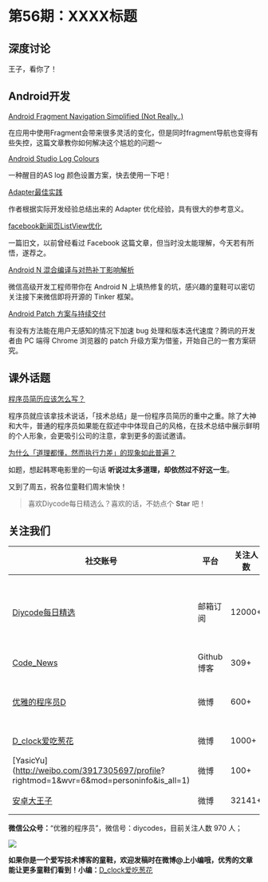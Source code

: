 # 第56期：XXXX标题

## 深度讨论

[]()

王子，看你了！

## Android开发

[Android Fragment Navigation Simplified (Not Really..)](https://medium.com/@sharathpro/android-fragment-navigation-simplified-not-really-a732bd39891e#.i0rjsnpk2)

在应用中使用Fragment会带来很多灵活的变化，但是同时fragment导航也变得有些失控，这篇文章教你如何解决这个尴尬的问题～

[Android Studio Log Colours](https://medium.com/do-androids-dream-of-electric-sheep/android-studio-log-colours-39b9310d9b64#.iiy2c81rz)

一种醒目的AS log 颜色设置方案，快去使用一下吧！

[Adapter最佳实践](https://www.zybuluo.com/shark0017/note/202443)

作者根据实际开发经验总结出来的 Adapter 优化经验，具有很大的参考意义。

[facebook新闻页ListView优化](http://blog.aaapei.com/article/2015/02/facebookxin-wen-ye-listviewyou-hua)

一篇旧文，以前曾经看过 Facebook 这篇文章，但当时没太能理解，今天若有所悟，遂荐之。

[Android N 混合编译与对热补丁影响解析](http://mp.weixin.qq.com/s?__biz=MzAwNDY1ODY2OQ==&mid=2649286341&idx=1&sn=054d595af6e824cbe4edd79427fc2706&scene=1&srcid=0804iqMzl0Buak3pTqUWjZcD#rd)

微信高级开发工程师带你在 Android N 上填热修复的坑，感兴趣的童鞋可以密切关注接下来微信即将开源的 Tinker 框架。

[Android Patch 方案与持续交付](http://mp.weixin.qq.com/s?__biz=MzA3NTYzODYzMg==&mid=2653577579&idx=1&sn=a9396f8e429ee999cd5ee69dbdcc65f5&scene=1&srcid=0804h8uir1X7DqpcUo69sFmP#wechat_redirect)

有没有方法能在用户无感知的情况下加速 bug 处理和版本迭代速度？腾讯的开发者由 PC 端得 Chrome 浏览器的 patch 升级方案为借鉴，开始自己的一套方案研究。

## 课外话题

[程序员简历应该怎么写？](https://www.zhihu.com/question/25002833)

程序员就应该拿技术说话，「技术总结」是一份程序员简历的重中之重。除了大神和大牛，普通的程序员如果能在叙述中中体现自己的风格，在技术总结中展示鲜明的个人形象，会更吸引公司的注意，拿到更多的面试邀请。

[为什么「道理都懂，然而执行力差」的现象如此普遍？](https://www.zhihu.com/question/30161095)

如题，想起韩寒电影里的一句话 **听说过太多道理，却依然过不好这一生**。

又到了周五，祝各位童鞋们周末愉快！

> 喜欢Diycode每日精选么？喜欢的话，不妨点个 **Star** 吧！

## 关注我们

| 社交账号  |  平台  | 关注人数 | 说明 |
| -------- | -------- | -------- | -------- |
| [Diycode每日精选](http://list.qq.com/cgi-bin/qf_invite?id=d469993d2c888e971c0fbb2309c4d84256968386b126b967)|   邮箱订阅  | 12000+ | 每日分享一次Android、iOS、Swfit技术干货  |
| [Code_News](https://github.com/DiyCodes/code_news) |    Github博客  |309+ | 每日邮件推送列表  |
| [优雅的程序员D](http://weibo.com/u/5891258264) |   微博  | 600+ | 官方微博，每日分享开源信息  |
| [D_clock爱吃葱花](http://weibo.com/u/2480694892)  |   微博  | 1000+ | 日报发起人  |
|[YasicYu](http://weibo.com/3917305697/profile? rightmod=1&wvr=6&mod=personinfo&is_all=1)  |   微博  | 100+ | 日报发起人  |
|[安卓大王子](http://weibo.com/apkbus/)   |   微博  | 32141+ | 日报发起人  |



**微信公众号：**“优雅的程序员”，微信号：diycodes，目前关注人数 970 人；

![](http://upload-images.jianshu.io/upload_images/1846413-b42abfa70f909099.jpg?imageMogr2/auto-orient/strip%7CimageView2/2/w/1240)

**如果你是一个爱写技术博客的童鞋，欢迎发稿时在微博@上小编哦，优秀的文章能让更多童鞋们看到！小编：**[D_clock爱吃葱花](http://weibo.com/2480694892/profile?rightmod=1&wvr=6&mod=personinfo&is_all=1)
